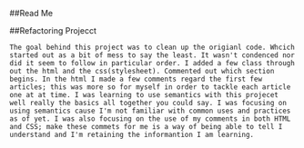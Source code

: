 ##Read Me

##Refactoring Projecct

    The goal behind this project was to clean up the origianl code. Whcich started out as a bit of mess to say the least. It wasn't condenced nor did it seem to follow in particular order. I added a few class through out the html and the css(stylesheet). Commented out which section begins. In the html I made a few comments regard the first few articles; this was more so for myself in order to tackle each article one at at time. I was learning to use semantics with this projecet well really the basics all together you could say. I was focusing on using semantics cause I'm not familiar with common uses and practices as of yet. I was also focusing on the use of my comments in both HTML and CSS; make these commets for me is a way of being able to tell I understand and I'm retaining the informantion I am learning.